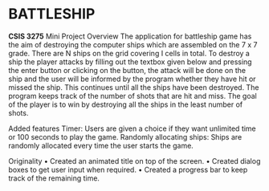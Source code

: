 # BATTLESHIP

**CSIS 3275**
Mini Project
Overview
The application for battleship game has the aim of destroying the computer ships which are assembled on the 7 x 7 grade. There are N ships on the grid covering I cells in total. To destroy a ship the player attacks by filling out the textbox given below and pressing the enter button or clicking on the button, the attack will be done on the ship and the user will be informed by the program whether they have hit or missed the ship. This continues until all the ships have been destroyed. The program keeps track of the number of shots that are hit and miss. The goal of the player is to win by destroying all the ships in the least number of shots.

Added features
Timer: Users are given a choice if they want unlimited time or 100 seconds to play the game.
Randomly allocating ships: Ships are randomly allocated every time the user starts the game.

Originality
•	Created an animated title on top of the screen.
•	Created dialog boxes to get user input when required.
•	Created a progress bar to keep track of the remaining time.
